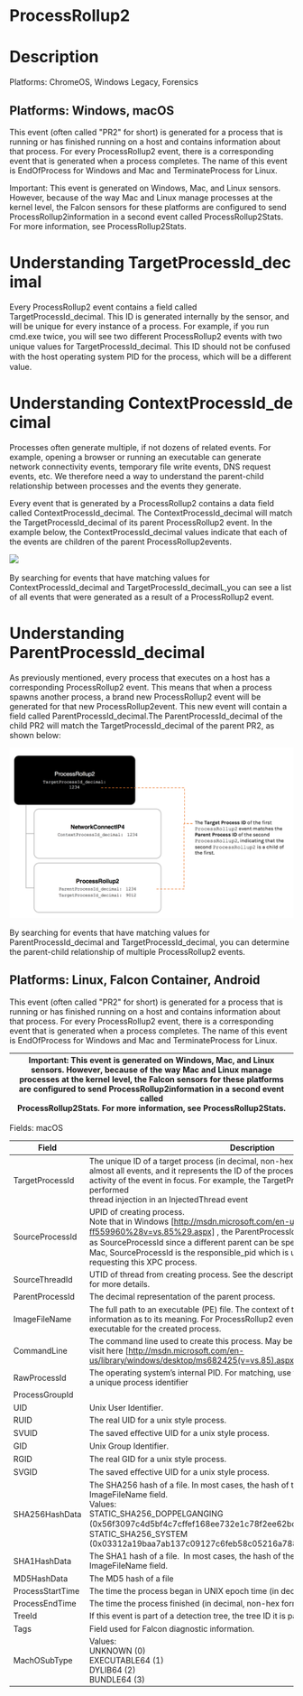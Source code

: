 # ProcessRollup2

# Description

Platforms: ChromeOS, Windows Legacy, Forensics

## Platforms: Windows, macOS

This event (often called "PR2" for short) is generated for a process that is running or has finished running on a host and contains information about that process. For every ProcessRollup2 event, there is a corresponding event that is generated when a process completes. The name of this event is EndOfProcess for Windows and Mac and TerminateProcess for Linux.

Important: This event is generated on Windows, Mac, and Linux sensors. However, because of the way Mac and Linux manage processes at the kernel level, the Falcon sensors for these platforms are configured to send ProcessRollup2information in a second event called ProcessRollup2Stats. For more information, see ProcessRollup2Stats.

# Understanding TargetProcessId_decimal

Every ProcessRollup2 event contains a field called TargetProcessId_decimal. This ID is generated internally by the sensor, and will be unique for every instance of a process. For example, if you run cmd.exe twice, you will see two diﬀerent ProcessRollup2 events with two unique values for TargetProcessId_decimal. This ID should not be confused with the host operating system PID for the process, which will be a diﬀerent value.

# Understanding ContextProcessId_decimal

Processes often generate multiple, if not dozens of related events. For example, opening a browser or running an executable can generate network connectivity events, temporary file write events, DNS request events, etc. We therefore need a way to understand the parent-child relationship between processes and the events they generate.

Every event that is generated by a ProcessRollup2 contains a data field called ContextProcessId_decimal. The ContextProcessId_decimal will match the TargetProcessId_decimal of its parent ProcessRollup2 event. In the example below, the ContextProcessId_decimal values indicate that each of the events are children of the parent ProcessRollup2events.


<!-- ProcessRollup2 ProcessRollup2 TargetProcessId_decimal: TargetProcessId_decimal: 1234 5678 The Target Process ID of the NetworkConnectlP4 PEFileWritten ProcessRollup2 event matches the Context Process ContextProcessId_decimal: ContextProcessId_decimal: 1234 5678 ID of the InjectedThread event.InjectedThreadis therefore the child of this ProcessRollup2 event. DnsRequest InjectedThread ContextProcessId_decimal: ContextProcessId_decimal: 1234 5678 -->
![](https://web-api.textin.com/ocr_image/external/78c34bd269fbc5ef.jpg)

By searching for events that have matching values for ContextProcessId_decimal and TargetProcessId_decimalL,you can see a list of all events that were generated as a result of a ProcessRollup2 event.

# Understanding ParentProcessld_decimal

As previously mentioned, every process that executes on a host has a corresponding ProcessRollup2 event. This means that when a process spawns another process, a brand new ProcessRollup2 event will be generated for that new ProcessRollup2event. This new event will contain a field called ParentProcessId_decimal.The ParentProcessId_decimal of the child PR2 will match the TargetProcessId_decimal of the parent PR2, as shown below:


![](assets/0.png)

By searching for events that have matching values for ParentProcessId_decimal and TargetProcessId_decimal, you can determine the parent-child relationship of multiple ProcessRollup2 events.



## Platforms: Linux, Falcon Container, Android

This event (often called "PR2" for short) is generated for a process that is running or has finished running on a host and contains information about that process. For every ProcessRollup2 event, there is a corresponding event that is generated when a process completes. The name of this event is EndOfProcess for Windows and Mac and TerminateProcess for Linux.


| Important: This event is generated on Windows, Mac, and Linux sensors. However, because of the way Mac and Linux manage processes at the kernel level, the Falcon sensors for these platforms are configured to send ProcessRollup2information in a second event called<br>ProcessRollup2Stats. For more information, see ProcessRollup2Stats.  |
| --- |


Fields: macOS


| Field  | Description  |
| --- | --- |
| TargetProcessId  | The unique ID of a target process (in decimal, non-hex format). This field exists in almost all events, and it represents the ID of the process that is responsible for the activity of the event in focus. For example, the TargetProcessId of a process that performed<br>thread injection in an InjectedThread event  |
| SourceProcessId  | UPID of creating process.<br>Note that in Windows [http://msdn.microsoft.com/en-us/library/windows/hardware/ﬀ559960%28v=vs.85%29.aspx] , the ParentProcessId does not have to be the same as SourceProcessId since a diﬀerent parent can be specified for creation. On<br>Mac, SourceProcessId is the responsible_pid which is used by XPC to note the process requesting this XPC process.  |
| SourceThreadId  | UTID of thread from creating process. See the description for the SourceProcessId field for more details.  |
| ParentProcessId  | The decimal representation of the parent process.  |
| ImageFileName  | The full path to an executable (PE) file. The context of this field provides more information as to its meaning. For ProcessRollup2 events, this is the full path to the main executable for the created process.  |
| CommandLine  | The command line used to create this process. May be empty in some circumstances, visit here [http://msdn.microsoft.com/en-us/library/windows/desktop/ms682425(v=vs.85).aspx] for more information.  |
| RawProcessId  | The operating system’s internal PID. For matching, use the UPID fields which guarantee a unique process identifier  |
| ProcessGroupId  |  |
| UID  | Unix User Identifier.  |
| RUID  | The real UID for a unix style process.  |
| SVUID  | The saved eﬀective UID for a unix style process.  |
| GID  | Unix Group Identifier.  |
| RGID  | The real GID for a unix style process.  |
| SVGID  | The saved eﬀective UID for a unix style process.  |
| SHA256HashData  | The SHA256 hash of a file. In most cases, the hash of the file referred to by the ImageFileName field.<br>Values:<br>STATIC_SHA256_DOPPELGANGING (0x56f3097c4d5bf4c7cﬀef168ee732e1c78f2ee62bc1c1ba61c219226bef619f8)<br>STATIC_SHA256_SYSTEM (0x03312a19baa7ab137c09127c6feb58c05216a7880d3c9e6ae54a8bcda460f92a)  |
| SHA1HashData  | The SHA1 hash of a file.  In most cases, the hash of the file referred to by the ImageFileName field.  |
| MD5HashData  | The MD5 hash of a file  |
| ProcessStartTime  | The time the process began in UNIX epoch time (in decimal, non-hex format).  |
| ProcessEndTime  | The time the process finished (in decimal, non-hex format).  |
| TreeId  | If this event is part of a detection tree, the tree ID it is part of.  |
| Tags  | Field used for Falcon diagnostic information.  |
| MachOSubType  | Values:<br>UNKNOWN (0)<br>EXECUTABLE64 (1)<br>DYLIB64 (2)<br>BUNDLE64 (3)  |



